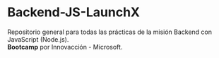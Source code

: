 # Backend-JS-LaunchX
Repositorio general para todas las prácticas de la misión Backend con JavaScript (Node.js). 
<br>
**Bootcamp** por Innovacción - Microsoft.
